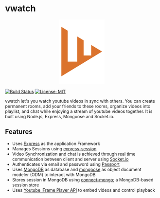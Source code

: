 # vwatch 

<p align="center">
  <img width="150" src="https://github.com/rajatsc/vwatch/blob/master/public/img/logo/logo.png">
</p>

[![Build Status](https://travis-ci.com/rajatsc/vwatch.svg?branch=master)](https://travis-ci.com/rajatsc/vwatch)
[![License: MIT](https://img.shields.io/badge/License-MIT-yellow.svg)](https://opensource.org/licenses/MIT)

vwatch let's you watch youtube videos in sync with others. You can create permanent rooms, add your friends to these rooms, organize videos into playlist, and chat while enjoying a stream of youtube videos together. It is built using Node.js, Express, Mongoose and Socket.io.


## Features

* Uses [Express](https://expressjs.com) as the application Framework
* Manages Sessions using [express-session](https://github.com/expressjs/session)
* Video Synchronization and chat is achieved through real time communication between client and server using [Socket.io](https://socket.io/)
* Authenticates via email and password using [Passport](http://www.passportjs.org/)
* Uses [MongoDB](https://www.mongodb.com/) as database and [mongoose](https://mongoosejs.com/) as object document modeler (ODM) to interact with MongoDB
* Stores session in MongoDB using [connect-mongo](https://github.com/jdesboeufs/connect-mongo); a MongoDB-based session store
* Uses [Youtube IFrame Player API](https://developers.google.com/youtube/iframe_api_reference) to embed videos and control playback

